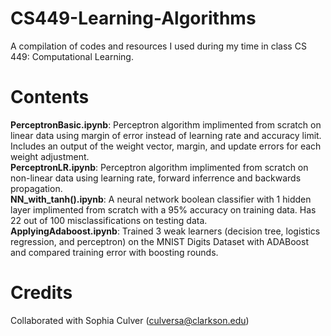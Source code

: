 # CS449-Learning-Algorithms
A compilation of codes and resources I used during my time in class CS 449: Computational Learning.

# Contents
**PerceptronBasic.ipynb**: Perceptron algorithm implimented from scratch on linear data using margin of error instead of learning rate and accuracy limit. Includes an output of the weight vector, margin, and update errors for each weight adjustment.<br/>
**PerceptronLR.ipynb**: Perceptron algorithm implimented from scratch on non-linear data using learning rate, forward inferrence and backwards propagation.<br/>
**NN_with_tanh().ipynb**: A neural network boolean classifier with 1 hidden layer implimented from scratch with a 95% accuracy on training data. Has 22 out of 100 misclassifications on testing data.<br/>
**ApplyingAdaboost.ipynb**: Trained 3 weak learners (decision tree, logistics regression, and perceptron) on the MNIST Digits Dataset with ADABoost and compared training error with boosting rounds. 

# Credits
Collaborated with Sophia Culver (culversa@clarkson.edu)

